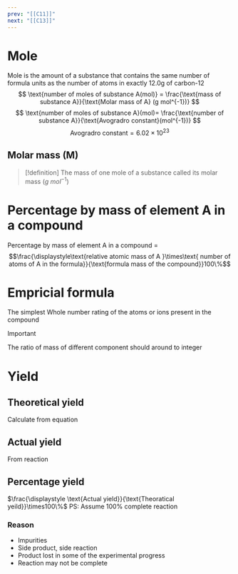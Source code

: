 ```yaml
---
prev: "[[C11]]"
next: "[[C13]]"
---
```


# Mole 
Mole is the amount of a substance that contains the same number of formula units as the number of atoms in exactly 12.0g of carbon-12 
$$
\text{number of moles of substance A(mol)} = \frac{\text{mass of substance A}}{\text{Molar mass of A} (g mol^{-1})}
$$
$$
\text{number of moles of substance A}(mol)= \frac{\text{number of substance A}}{\text{Avogradro constant}(mol^{-1})}
$$
$$
\text{Avogradro constant}= 6.02\times 10^{23}
$$

## Molar mass (M)
> [!definition]
> The mass of one mole of a substance called its molar mass $\displaystyle(g\ mol^{-1})$

# Percentage by mass of element A in a compound 
Percentage by mass of element A in a compound =
$$\frac{\displaystyle\text{relative atomic mass of A }\times\text{ number of atoms of A in the formula}}{\text{formula mass of the compound}}100\%$$
# Empricial formula 
The simplest Whole number rating of the atoms or ions present in the compound

> [!IMPORTANT]
> The ratio of mass of different component should around to integer
# Yield
## Theoretical yield
Calculate from equation

## Actual yield
From reaction

## Percentage yield
$\frac{\displaystyle \text{Actual yield}}{\text{Theoratical yeild}}\times100\%$
PS: Assume 100% complete reaction

### Reason
- Impurities
- Side product, side reaction
- Product lost in some of the experimental progress
- Reaction may not be complete
